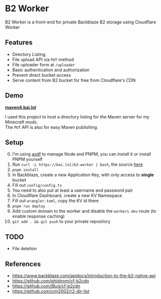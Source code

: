 # B2 Worker

B2 Worker is a front-end for private Backblaze B2 storage using Cloudflare Worker

## Features

- Directory Listing
- File upload API via `PUT` method
- File uploader form at `/uploader`
- Basic authentication and authorization
- Prevent direct bucket access
- Serve content from B2 bucket for free from Cloudflare's CDN

## Demo

**[maven4.bai.lol](https://maven4.bai.lol)**

I used this project to host a directory listing for the Maven server for my Minecraft mods.    
The `PUT` API is also for easy Maven publishing.

## Setup

0. I'm using [asdf](https://asdf-vm.com/) to manage Node and PNPM, you can install it or install PNPM yourself
1. Run `curl -L https://bai.lol/b2-worker | bash`, the source [here](script/init.sh)
1. `pnpm install`
1. In Backblaze, create a new Application Key, with only access to **single** bucket
1. Fill out `config/config.ts`
1. You need to also put at least a username and password pair
1. In Cloudflare Dashboard, create a new KV Namespace
1. Fill out `wrangler.toml`, copy the KV id there
1. `pnpm run deploy`
1. Add custom domain to the worker and disable the `workers.dev` route (to enable response caching)
1. `git add . && git push` to your private repository

## TODO

- File deletion

## References

- https://www.backblaze.com/apidocs/introduction-to-the-b2-native-api
- https://github.com/phistrom/cf-b2cdn
- https://github.com/iBug/cf-b2cdn
- https://github.com/cmj2002/r2-dir-list
